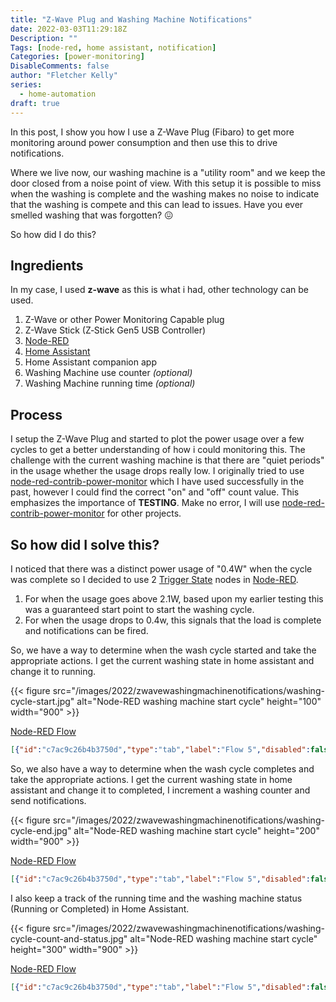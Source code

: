 ```yaml
---
title: "Z-Wave Plug and Washing Machine Notifications"
date: 2022-03-03T11:29:18Z
Description: ""
Tags: [node-red, home assistant, notification]
Categories: [power-monitoring]
DisableComments: false
author: "Fletcher Kelly"
series:
  - home-automation
draft: true
---
```


In this post, I show you how I use a Z-Wave Plug (Fibaro) to get more monitoring around power consumption and then use this to drive notifications.

Where we live now, our washing machine is a "utility room" and we keep the door closed from a noise point of view. With this setup it is possible to miss when the washing is complete and the washing makes no noise to indicate that the washing is compete and this can lead to issues. Have you ever smelled washing that was forgotten? :confounded:  

So how did I do this?

## Ingredients

In my case, I used **z-wave** as this is what i had, other technology can be used.

1. Z-Wave or other Power Monitoring Capable plug
1. Z-Wave Stick (Z‐Stick Gen5 USB Controller)
1. [Node-RED](https://nodered.org/)
1. [Home Assistant](https://home-assisatnt.io)
1. Home Assistant companion app
1. Washing Machine use counter *(optional)*
1. Washing Machine running time *(optional)*

## Process

I setup the Z-Wave Plug and started to plot the power usage over a few cycles to get a better understanding of how i could monitoring this. The challenge with the current washing machine is that there are "quiet periods" in the usage whether the usage drops really low. I originally tried to use [node-red-contrib-power-monitor](https://flows.nodered.org/node/node-red-contrib-power-monitor) which I have used successfully in the past, however I could find the correct "on" and "off" count value. This emphasizes the importance of **TESTING**. Make no error, I will use [node-red-contrib-power-monitor](https://flows.nodered.org/node/node-red-contrib-power-monitor) for other projects.

## So how did I solve this?

I noticed that there was a distinct power usage of "0.4W" when the cycle was complete so I decided to use 2 [Trigger State](https://zachowj.github.io/node-red-contrib-home-assistant-websocket/node/trigger-state.html#configuration) nodes in [Node-RED](https://nodered.org/).  

1. For when the usage goes above 2.1W, based upon my earlier testing this was a guaranteed start point to start the washing cycle.
1. For when the usage drops to 0.4w, this signals that the load is complete and notifications can be fired.

So, we have a way to determine when the wash cycle started and take the appropriate actions. I get the current washing state in home assistant and change it to running.

{{< figure src="/images/2022/zwavewashingmachinenotifications/washing-cycle-start.jpg" alt="Node-RED washing machine start cycle" height="100" width="900" >}}

[Node-RED Flow](/content/english/post/2022/zwaveplugwashingmachinenotifications/washing-cycle-start.json)

```json
[{"id":"c7ac9c26b4b3750d","type":"tab","label":"Flow 5","disabled":false,"info":"","env":[]},{"id":"fcb212f752a272ef","type":"trigger-state","z":"c7ac9c26b4b3750d","name":"Washing started","server":"770b1d5b.f27204","version":2,"exposeToHomeAssistant":false,"haConfig":[{"property":"name","value":""},{"property":"icon","value":""}],"entityid":"sensor.fibaro_wall_plug_electric_consumption_w","entityidfiltertype":"exact","debugenabled":false,"constraints":[{"targetType":"this_entity","targetValue":"","propertyType":"current_state","propertyValue":"new_state.state","comparatorType":">=","comparatorValueDatatype":"num","comparatorValue":"2.1"}],"inputs":0,"outputs":2,"customoutputs":[],"outputinitially":false,"state_type":"str","enableInput":false,"x":120,"y":260,"wires":[["cefc03e9cf83886c"],[]]},{"id":"cefc03e9cf83886c","type":"api-current-state","z":"c7ac9c26b4b3750d","name":"Washing machine status dropdown state","server":"770b1d5b.f27204","version":3,"outputs":2,"halt_if":"Completed","halt_if_type":"str","halt_if_compare":"is","entity_id":"input_select.washing_machine_status","state_type":"str","blockInputOverrides":false,"outputProperties":[{"property":"payload","propertyType":"msg","value":"","valueType":"entityState"},{"property":"data","propertyType":"msg","value":"","valueType":"entity"}],"for":0,"forType":"num","forUnits":"minutes","override_topic":false,"state_location":"payload","override_payload":"msg","entity_location":"data","override_data":"msg","x":420,"y":260,"wires":[["681510ab0e10afd0"],[]]},{"id":"681510ab0e10afd0","type":"api-call-service","z":"c7ac9c26b4b3750d","name":"Washing input to \"in progress\"","server":"770b1d5b.f27204","version":5,"debugenabled":false,"domain":"input_select","service":"select_option","areaId":[],"deviceId":[],"entityId":["input_select.washing_machine_status"],"data":"{\"option\": \"Running\"}","dataType":"json","mergeContext":"","mustacheAltTags":true,"outputProperties":[{"property":"payload","propertyType":"msg","value":"","valueType":"data"}],"queue":"none","x":770,"y":260,"wires":[[]]},{"id":"770b1d5b.f27204","type":"server","name":"Home Assistant - Node-red User","version":2,"addon":false,"rejectUnauthorizedCerts":true,"ha_boolean":"y|yes|true|on|home|open","connectionDelay":true,"cacheJson":true,"heartbeat":true,"heartbeatInterval":"30"}]
```

So, we also have a way to determine when the wash cycle completes and take the appropriate actions. I get the current washing state in home assistant and change it to completed, I increment a washing counter and send notifications.

{{< figure src="/images/2022/zwavewashingmachinenotifications/washing-cycle-end.jpg" alt="Node-RED washing machine start cycle" height="200" width="900" >}}

[Node-RED Flow](/content/english/post/2022/zwaveplugwashingmachinenotifications/washing-cycle-end.json)

```json
[{"id":"c7ac9c26b4b3750d","type":"tab","label":"Flow 5","disabled":false,"info":"","env":[]},{"id":"5511b05f64f5f5b1","type":"trigger-state","z":"c7ac9c26b4b3750d","name":"Washing Complete","server":"770b1d5b.f27204","version":2,"exposeToHomeAssistant":false,"haConfig":[{"property":"name","value":""},{"property":"icon","value":""}],"entityid":"sensor.fibaro_wall_plug_electric_consumption_w","entityidfiltertype":"exact","debugenabled":false,"constraints":[{"targetType":"this_entity","targetValue":"","propertyType":"current_state","propertyValue":"new_state.state","comparatorType":"<=","comparatorValueDatatype":"num","comparatorValue":"2.0"},{"targetType":"this_entity","targetValue":"","propertyType":"current_state","propertyValue":"new_state.state","comparatorType":">=","comparatorValueDatatype":"num","comparatorValue":"1.6"}],"inputs":0,"outputs":2,"customoutputs":[],"outputinitially":false,"state_type":"str","enableInput":false,"x":110,"y":220,"wires":[["f313351b2dce9a05","125dfa81092d0b75","d2f6fdb914f820b7"],[]]},{"id":"f313351b2dce9a05","type":"api-current-state","z":"c7ac9c26b4b3750d","name":"Washing Machine status dropdown state","server":"770b1d5b.f27204","version":3,"outputs":2,"halt_if":"Running","halt_if_type":"str","halt_if_compare":"is","entity_id":"input_select.washing_machine_status","state_type":"str","blockInputOverrides":false,"outputProperties":[{"property":"payload","propertyType":"msg","value":"","valueType":"entityState"},{"property":"data","propertyType":"msg","value":"","valueType":"entity"}],"for":0,"forType":"num","forUnits":"minutes","override_topic":false,"state_location":"payload","override_payload":"msg","entity_location":"data","override_data":"msg","x":440,"y":220,"wires":[["c68cb6e8d6955af9"],[]]},{"id":"125dfa81092d0b75","type":"api-call-service","z":"c7ac9c26b4b3750d","name":"+1 to washing count for the day","server":"770b1d5b.f27204","version":5,"debugenabled":false,"domain":"counter","service":"increment","areaId":[],"deviceId":[],"entityId":["counter.washing_machine_use_count"],"data":"","dataType":"jsonata","mergeContext":"","mustacheAltTags":false,"outputProperties":[],"queue":"none","x":410,"y":280,"wires":[[]]},{"id":"d2f6fdb914f820b7","type":"link out","z":"c7ac9c26b4b3750d","name":"Notification","mode":"link","links":["5bef9c598f188374","fc3b25d4ede64aa2"],"x":350,"y":340,"wires":[],"icon":"node-red/bridge.svg","l":true},{"id":"c68cb6e8d6955af9","type":"api-call-service","z":"c7ac9c26b4b3750d","name":"Washing input to \"Completed\"","server":"770b1d5b.f27204","version":5,"debugenabled":false,"domain":"input_select","service":"select_option","areaId":[],"deviceId":[],"entityId":["input_select.washing_machine_status"],"data":"{\"option\": \"Completed\"}","dataType":"json","mergeContext":"","mustacheAltTags":true,"outputProperties":[{"property":"payload","propertyType":"msg","value":"","valueType":"data"}],"queue":"none","x":790,"y":220,"wires":[[]]},{"id":"770b1d5b.f27204","type":"server","name":"Home Assistant - Node-red User","version":2,"addon":false,"rejectUnauthorizedCerts":true,"ha_boolean":"y|yes|true|on|home|open","connectionDelay":true,"cacheJson":true,"heartbeat":true,"heartbeatInterval":"30"}]
```

I also keep a track of the running time and the washing machine status (Running or Completed) in Home Assistant.

{{< figure src="/images/2022/zwavewashingmachinenotifications/washing-cycle-count-and-status.jpg" alt="Node-RED washing machine start cycle" height="300" width="900" >}}

[Node-RED Flow](/content/english/post/2022/zwaveplugwashingmachinenotifications/washing-cycle-status.json)

```json
[{"id":"c7ac9c26b4b3750d","type":"tab","label":"Flow 5","disabled":false,"info":"","env":[]},{"id":"e0bdee88550c7508","type":"switch","z":"c7ac9c26b4b3750d","name":"Running or completed","property":"payload","propertyType":"msg","rules":[{"t":"eq","v":"Running","vt":"str"},{"t":"eq","v":"Completed","vt":"str"}],"checkall":"true","repair":false,"outputs":2,"x":500,"y":260,"wires":[["47ac4140392aca83"],["1d8755cc067d138e","3bfc582ffa71c935"]]},{"id":"8a46dbae7a037860","type":"api-current-state","z":"c7ac9c26b4b3750d","name":"Washing machine stauts dropdown state","server":"770b1d5b.f27204","version":3,"outputs":1,"halt_if":"","halt_if_type":"str","halt_if_compare":"is","entity_id":"input_select.washing_machine_status","state_type":"str","blockInputOverrides":false,"outputProperties":[{"property":"payload","propertyType":"msg","value":"","valueType":"entityState"},{"property":"data","propertyType":"msg","value":"","valueType":"entity"}],"for":0,"forType":"num","forUnits":"minutes","x":380,"y":380,"wires":[["e0bdee88550c7508"]]},{"id":"14b07d39cf05c174","type":"server-state-changed","z":"c7ac9c26b4b3750d","name":"Washing machine status changed?","server":"770b1d5b.f27204","version":4,"exposeToHomeAssistant":false,"haConfig":[{"property":"name","value":""},{"property":"icon","value":""}],"entityidfilter":"input_select.washing_machine_status","entityidfiltertype":"exact","outputinitially":false,"state_type":"str","haltifstate":"","halt_if_type":"str","halt_if_compare":"is","outputs":1,"output_only_on_state_change":true,"for":0,"forType":"num","forUnits":"minutes","ignorePrevStateNull":true,"ignorePrevStateUnknown":false,"ignorePrevStateUnavailable":false,"ignoreCurrentStateUnknown":false,"ignoreCurrentStateUnavailable":false,"outputProperties":[{"property":"payload","propertyType":"msg","value":"","valueType":"entityState"},{"property":"data","propertyType":"msg","value":"","valueType":"eventData"},{"property":"topic","propertyType":"msg","value":"","valueType":"triggerId"}],"x":180,"y":200,"wires":[["e0bdee88550c7508"]]},{"id":"5402cfbb2fbac174","type":"poll-state","z":"c7ac9c26b4b3750d","name":"Washing machine status","server":"770b1d5b.f27204","version":2,"exposeToHomeAssistant":false,"haConfig":[{"property":"name","value":""},{"property":"icon","value":""}],"updateinterval":"60","updateIntervalType":"num","updateIntervalUnits":"seconds","outputinitially":false,"outputonchanged":false,"entity_id":"input_select.washing_machine_status","state_type":"str","halt_if":"","halt_if_type":"str","halt_if_compare":"is","outputs":1,"x":150,"y":260,"wires":[["e0bdee88550c7508"]]},{"id":"47ac4140392aca83","type":"function","z":"c7ac9c26b4b3750d","name":"Milliseconds to Minutes","func":"time = msg.data.timeSinceChangedMs;\nrunningTime = (time / 1000 / 60);\nmsg.runningTime = parseFloat(runningTime).toFixed(1);\nremainingtime = 110 - runningTime;\nmsg.remainingTime = parseFloat(remainingtime).toFixed(1);\nreturn msg;","outputs":1,"noerr":0,"initialize":"","finalize":"","libs":[],"x":770,"y":180,"wires":[["7f3b7cbded7ce6be","c693594518abd80a"]]},{"id":"1d8755cc067d138e","type":"change","z":"c7ac9c26b4b3750d","name":"Not running number","rules":[{"t":"set","p":"runningTime","pt":"msg","to":"NaN","tot":"str"}],"action":"","property":"","from":"","to":"","reg":false,"x":760,"y":300,"wires":[["7f3b7cbded7ce6be"]]},{"id":"3bfc582ffa71c935","type":"function","z":"c7ac9c26b4b3750d","name":"Milliseconds to Minutes","func":"msg.runningTime = 0;\nreturn msg;","outputs":1,"noerr":0,"initialize":"","finalize":"","libs":[],"x":770,"y":360,"wires":[["c693594518abd80a"]]},{"id":"3ecffe436de5790c","type":"inject","z":"c7ac9c26b4b3750d","name":"","props":[{"p":"payload"},{"p":"topic","vt":"str"}],"repeat":"","crontab":"","once":false,"onceDelay":0.1,"topic":"","payload":"","payloadType":"date","x":120,"y":380,"wires":[["8a46dbae7a037860"]]},{"id":"7f3b7cbded7ce6be","type":"ui_gauge","z":"c7ac9c26b4b3750d","name":"Washing Machine Running Time: ","group":"7e2e840297e6ff32","order":4,"width":"3","height":"4","gtype":"wave","title":"Running Time: ","label":"min","format":"{{msg.runningTime}}","min":0,"max":"80","colors":["#00b500","#e6e600","#ca3838"],"seg1":"","seg2":"","className":"","x":1140,"y":300,"wires":[]},{"id":"c693594518abd80a","type":"api-call-service","z":"c7ac9c26b4b3750d","name":"Update running time","server":"770b1d5b.f27204","version":5,"debugenabled":false,"domain":"input_number","service":"set_value","areaId":[],"deviceId":[],"entityId":["input_number.washing_machine_running_time"],"data":"{\"value\":\"{{runningTime}}\"}","dataType":"json","mergeContext":"","mustacheAltTags":false,"outputProperties":[],"queue":"none","x":1100,"y":240,"wires":[[]]},{"id":"b51f0aee106afbd0","type":"comment","z":"c7ac9c26b4b3750d","name":"Multiple triggers","info":"Multiple triggers to ensure as much accuracy as possible.","x":120,"y":160,"wires":[]},{"id":"7e26df45e8227dfe","type":"comment","z":"c7ac9c26b4b3750d","name":"Manual trigger","info":"","x":110,"y":340,"wires":[]},{"id":"770b1d5b.f27204","type":"server","name":"Home Assistant - Node-red User","version":2,"addon":false,"rejectUnauthorizedCerts":true,"ha_boolean":"y|yes|true|on|home|open","connectionDelay":true,"cacheJson":true,"heartbeat":true,"heartbeatInterval":"30"},{"id":"7e2e840297e6ff32","type":"ui_group","name":"Utility Room","tab":"e35fd0e6d6776633","order":1,"disp":true,"width":"6","collapse":false,"className":""},{"id":"e35fd0e6d6776633","type":"ui_tab","name":"House","icon":"home","order":34,"disabled":false,"hidden":false}]
```

